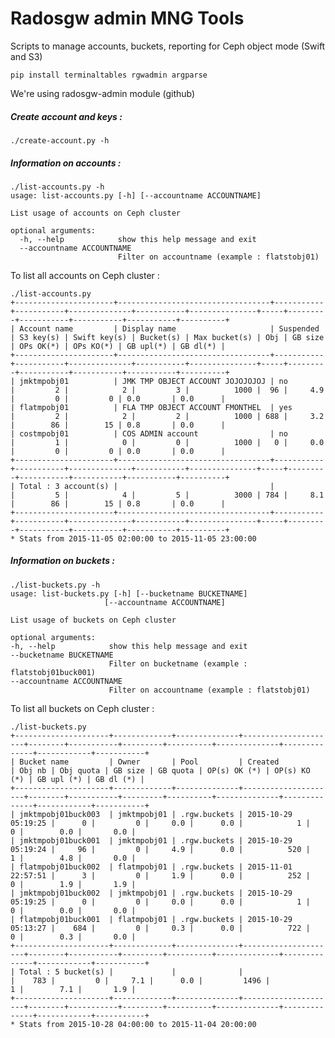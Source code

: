 # Radosgw admin MNG Tools

Scripts to manage accounts, buckets, reporting for Ceph object mode (Swift and S3)

    pip install terminaltables rgwadmin argparse

We're using radosgw-admin module (github)

##### Create account and keys :

    ./create-account.py -h

#####  Information on accounts :

    ./list-accounts.py -h
	usage: list-accounts.py [-h] [--accountname ACCOUNTNAME]
    
	List usage of accounts on Ceph cluster
    
	optional arguments:
	  -h, --help            show this help message and exit
	  --accountname ACCOUNTNAME
	                        Filter on accountname (example : flatstobj01)

To list all accounts on Ceph cluster :

	./list-accounts.py 
	+----------------------+----------------------------------+-----------+-----------+--------------+-----------+---------------+-----+---------+-----------+-----------+-----------+----------+
	| Account name         | Display name                     | Suspended | S3 key(s) | Swift key(s) | Bucket(s) | Max bucket(s) | Obj | GB size | OPs OK(*) | OPs KO(*) | GB upl(*) | GB dl(*) |
	+----------------------+----------------------------------+-----------+-----------+--------------+-----------+---------------+-----+---------+-----------+-----------+-----------+----------+
	| jmktmpobj01          | JMK TMP OBJECT ACCOUNT JOJOJOJOJ | no        |         2 |            2 |         3 |          1000 |  96 |     4.9 |         0 |         0 | 0.0       | 0.0      |
	| flatmpobj01          | FLA TMP OBJECT ACCOUNT FMONTHEL  | yes       |         2 |            2 |         2 |          1000 | 688 |     3.2 |        86 |        15 | 0.8       | 0.0      |
	| costmpobj01          | COS ADMIN account                | no        |         1 |            0 |         0 |          1000 |   0 |     0.0 |         0 |         0 | 0.0       | 0.0      |
	+----------------------+----------------------------------+-----------+-----------+--------------+-----------+---------------+-----+---------+-----------+-----------+-----------+----------+
	| Total : 3 account(s) |                                  |           |         5 |            4 |         5 |          3000 | 784 |     8.1 |        86 |        15 | 0.8       | 0.0      |
	+----------------------+----------------------------------+-----------+-----------+--------------+-----------+---------------+-----+---------+-----------+-----------+-----------+----------+
	* Stats from 2015-11-05 02:00:00 to 2015-11-05 23:00:00

##### Information on buckets :
 
    ./list-buckets.py -h
    usage: list-buckets.py [-h] [--bucketname BUCKETNAME]
                         [--accountname ACCOUNTNAME]
    
    List usage of buckets on Ceph cluster
     
    optional arguments:
    -h, --help            show this help message and exit
    --bucketname BUCKETNAME
                          Filter on bucketname (example : flatstobj01buck001)
    --accountname ACCOUNTNAME
                          Filter on accountname (example : flatstobj01)

To list all buckets on Ceph cluster :
 
	./list-buckets.py 
	+---------------------+-------------+--------------+---------------------+--------+-----------+---------+----------+--------------+--------------+------------+-----------+
	| Bucket name         | Owner       | Pool         | Created             | Obj nb | Obj quota | GB size | GB quota | OP(s) OK (*) | OP(s) KO (*) | GB upl (*) | GB dl (*) |
	+---------------------+-------------+--------------+---------------------+--------+-----------+---------+----------+--------------+--------------+------------+-----------+
	| jmktmpobj01buck003  | jmktmpobj01 | .rgw.buckets | 2015-10-29 05:19:25 |      0 |         0 |     0.0 |      0.0 |            1 |            0 |        0.0 |       0.0 |
	| jmktmpobj01buck001  | jmktmpobj01 | .rgw.buckets | 2015-10-29 05:19:24 |     96 |         0 |     4.9 |      0.0 |          520 |            1 |        4.8 |       0.0 |
	| flatmpobj01buck002  | flatmpobj01 | .rgw.buckets | 2015-11-01 22:57:51 |      3 |         0 |     1.9 |      0.0 |          252 |            0 |        1.9 |       1.9 |
	| jmktmpobj01buck002  | jmktmpobj01 | .rgw.buckets | 2015-10-29 05:19:25 |      0 |         0 |     0.0 |      0.0 |            1 |            0 |        0.0 |       0.0 |
	| flatmpobj01buck001  | flatmpobj01 | .rgw.buckets | 2015-10-29 05:13:27 |    684 |         0 |     0.3 |      0.0 |          722 |            0 |        0.3 |       0.0 |
	+---------------------+-------------+--------------+---------------------+--------+-----------+---------+----------+--------------+--------------+------------+-----------+
	| Total : 5 bucket(s) |             |              |                     |    783 |         0 |     7.1 |      0.0 |         1496 |            1 |        7.1 |       1.9 |
	+---------------------+-------------+--------------+---------------------+--------+-----------+---------+----------+--------------+--------------+------------+-----------+
	* Stats from 2015-10-28 04:00:00 to 2015-11-04 20:00:00